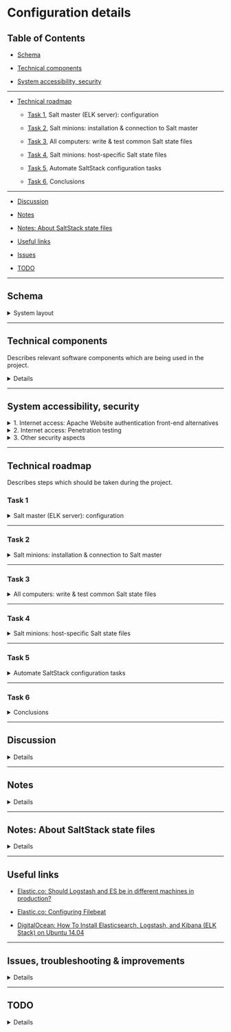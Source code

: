 # Configuration details
## Table of Contents

- [Schema](#schema)

- [Technical components](#technical-components)

- [System accessibility, security](#system-accessibility-security)

----------

- [Technical roadmap](#technical-roadmap)

    - [Task 1](#task-1), Salt master (ELK server): configuration

    - [Task 2](#task-2), Salt minions: installation & connection to Salt master

    - [Task 3](#task-3), All computers: write & test common Salt state files

    - [Task 4](#task-4), Salt minions: host-specific Salt state files

    - [Task 5](#task-5), Automate SaltStack configuration tasks

    - [Task 6](#task-6), Conclusions

----------

- [Discussion](#discussion)

- [Notes](#notes)

- [Notes: About SaltStack state files](#notes-about-saltstack-state-files)

- [Useful links](#useful-links)

- [Issues](#issues-troubleshooting-improvements)

- [TODO](#todo)

----------

## Schema

<details>
<summary>System layout</summary>

### Layout draw 1:

![](../documents/screenshot.106.jpg)

_Basic ELK stack system layout_

### Layout draw 2:

![](https://assets.digitalocean.com/articles/elk/elk-infrastructure.png)

### Layout draw 3:

```
Log analysis system schema:                                                               Computer                   Network
                                         -----------------------------------│-----------------------------------│----------------│
                                                                            │                                   │                │
HTTP(S) Client (authorized)                                                 │ Computer, Mobile phone, Tablet... │ Remote network │
       │                                                                    │                                   │                │
       V                                 -----------------------------------│-----------------------------------│----------------│
       │  <authentication>                                                  │            WAN network            │                │
       │                                                                    │     Router (for NAT, FW etc.)?    │                │
       │                                                                    │       10.10.1.1 (default GW)      │                │
       │                                                                    │        NAT: 10.10.1.2:80          │                │
       V                                 -----------------------------------│-----------------------------------│                │
HTTP(S) Website (Apache, listen all IP addresses, port 80 + 443(?))         │                                   │                │
       │                                                                    │   Master (ELK server computer)    │                │
       │                                                                    │             10.10.1.2             │                │
     Apache                              -----------------------------------│-----------------------------------│                │ 
     (proxy server process, proxy for 127.0.0.1:5601)                       │                                   │                │
     (proxy server process, proxy for 10.10.1.30:80)                        │                                   │                │
^      │                                                                    │                                   │                │
│      ^                                                                    │                                   │                │
│ Kibana data                                                               │                                   │                │
│      │                                                                    │   Master (ELK server computer)    │                │
│      │                                                                    │             10.10.1.2             │                │
│      └── Kibana (local server process, listen on 127.0.0.1:5601)          │                                   │                │
│           │                                                               │                                   │                │
│           ^                            -----------------------------------│-----------------------------------│                │
│   Elasticsearch data (from 127.0.0.1:9200)                                │                                   │                │
│           │                                                               │                                   │                │
│           │                                                               │   Master (ELK server computer)    │                │
│           └── Elasticsearch (127.0.0.1:9200)                              │             10.10.1.2             │                │
│                 │                      -----------------------------------│-----------------------------------│ Local network  │
│                 ^                                                         │                                   │                │
│      JSON-parsed LogStash data (LogStash output, localhost:9200?)         │                                   │                │
│                 │                                                         │                                   │                │
│                 │                                                         │         LogStash computer         │                │
│                 └── LogStash (listen Filebeats ports)                     │        OR process on Master       │                │
│                       │                                                   │           (SSL priv key)          │                │
│                       │                                                   │             10.10.1.2             │                │
│                       ^                -----------------------------------│-----------------------------------│                │
│        Collected & pre-parsed log data (SSL check)                        │                                   │                │
│                       │                                                   │                                   │                │
│                       │                                                   │test_server-1 (SSL crt), 10.10.1.30│                │
└───10.10.1.30:80───────├── Filebeat <──── Raw log data ── Log process      │test_server-2 (SSL crt), 10.10.1.31│                │
                        │                                                   │                                   │                │
                        │                -----------------------------------│-----------------------------------│                │
                        │                                                   │                                   │                │
                        └── Winlogbeat <── Raw log data ── Log process      │test_server-3 (SSL crt), 10.10.1.60│                │
                                                                            │                                   │                │
                                         -----------------------------------│-----------------------------------│                │
```

**About SSL:**

_Since we are going to use Filebeat to ship logs from our Client Servers to our ELK Server, we need to create an SSL certificate and key pair. **The certificate is used by Filebeat to verify the identity of ELK Server.**_

- Ref: [DigitalOcean](https://www.digitalocean.com/community/tutorials/how-to-install-elasticsearch-logstash-and-kibana-elk-stack-on-ubuntu-14-04)

</details>

----------

## Technical components

Describes relevant software components which are being used in the project.

<details>
<summary>Details</summary>

**Master:** elkserver

**Minions:** all other computers on the local network

### SaltStack

| Component            | Configuration principle                                                                                         |
|----------------------|-----------------------------------------------------------------------------------------------------------------|
| Salt (Master)        | Has rules by which the minion computers should be configured on the local network                               |
| Salt (Minions)       | Retrieve and follow orders given by the local Salt master                                                      |

### SSH

| Component            | Configuration principle                                                                                           |
|----------------------|-------------------------------------------------------------------------------------------------------------------|
| SSH daemon (Master)  | SSH daemon which listens on the _remote_ network connections                                                      |
| SSH daemon (Minions) | SSH daemon which listens on the _local_ network connections; do not allow remote connections for security reasons |
| SSH client (Master)  | SSH client which has access to the local network SSH daemon processes for administration purposes                 |

Basic idea how to access minion computers from a remote network via master computer:

```
<remote_computer_with_SSH_client> ----login to master----> <SSH daemon (Master)> ----login to minions----> <SSH daemon (Minions)>
```

- SSH public key authentication requires `private key` on SSH daemon computer, and matching `public key` on allowed SSH client computers (works on Android phones/tablets, too)

### Other

| Computer       | Software Components                                                                                                                  |
|----------------|--------------------------------------------------------------------------------------------------------------------------------------|
| Router (?)     | IDS/IPS? (remember hardware/storage limitations! See [this](https://elatov.github.io/2015/08/running-snort-on-dd-wrt/), for instance |
| ELK server     | SaltStack (master role), HTTP daemon (Apache), SSH daemon + client, Kibana, Elasticsearch, LogStash, rsyslog                         |
| test_server-1  | SaltStack (minion role), test_server-1, Filebeat, SSH daemon for local network (?), Apache, rsyslog                                  |
| test_server-2  | SaltStack (minion role), test_server-2, Filebeat, SSH daemon for local network (?), rsyslog, ...                                     |
| test_server-3  | SaltStack (minion role), test_server-3, Winlogbeat, SSH daemon for local network (?) , Windows Event Log                             |

----------

## Log data filtering principles

Describes log data principles which the project should follow.

- Take GDPR into account

- Filter irrelevant log data

- Point out relevant & critical + abnormal data

----------

## Network configuration

Describes network links between computers used in the project.

| Computer      | Iface         | IPv4 address  | Subnet mask   | Network       | Gateway                          | Notes                                                                    |
|---------------|---------------|---------------|---------------|---------------|----------------------------------|--------------------------------------------------------------------------|
| Router        | eth0          | 10.10.1.1     | 255.255.255.0 | 10.10.1.0     | A) `<WAN IP`>                    | WAN IP if this PC acts as a router, disable DHCP                         |
|Master/ELK srvr| eth0          | 10.10.1.2     | 255.255.255.0 | 10.10.1.0     |                                  |                                                                          |
|               |               |               |               |               |                                  |                                                                          |
| test_server-1 | eth0          | 10.10.1.30    | 255.255.255.0 | 10.10.1.0     | 10.10.1.1                        | Internet access via Master? Does router act as a DNS resolver/forwarder? |
| test_server-2 | eth0          | 10.10.1.31    | 255.255.255.0 | 10.10.1.0     | 10.10.1.1                        | Internet access via Master? Does router act as a DNS resolver/forwarder? |
| test_server-3 | Win def Iface | 10.10.1.60    | 255.255.255.0 | 10.10.1.0     | 10.10.1.1                        | Internet access via router? Does router act as a DNS resolver/forwarder? |
|               |               |               |               |               |                                  |                                                                          |

### Useful commands

- Get network interface configuration: `ifconfig`

- Get current routing table: `route -4`, `route -6`, `ip route`

- Get current ARP cache info: `arp`

</details>

----------

## System accessibility, security

<details>
<summary>1. Internet access: Apache Website authentication front-end alternatives</summary>

- **PHP modules:**

    - https://github.com/delight-im/PHP-Auth

    - https://github.com/PHPAuth/PHPAuth

    - https://github.com/panique/huge

    - https://github.com/search?p=3&q=php+authentication&type=Repositories

    `<more_links_here>`

    ...

- **Take into account:**

    - Is our website HTTP/HTTPS

    - Login front-end very likely requires a SQL database, unless simple and insecure default Apache Basic authentication is used

</details>

<details>
<summary>2. Internet access: Penetration testing</summary>

- **Attack types**

    - Server software (Apache, Kibana...) vulnerabilities & exploits on [Exploit Database](exploit-db.com) + other sources

    - Send malicious/malformed HTTP requests to Apache web server. Unexpected and leaking HTTP responses/other server data.

    - Website code vulnerabilities: JavaScript execution (XSS scripting), input variable manipulation, oversized/malformed variables supplied to the web server

    - SQL injection

    - NMap port scans (SYN scan, etc.)

    - DDoS attacks (if possible)

    - Bruteforce webdir scanning

    - Password attacks (dictionary, rainbow tables)

    - More: [OWASP Web checklist](https://github.com/0xRadi/OWASP-Web-Checklist)

</details>

<details>
<summary>3. Other security aspects</summary>

- Good Linux security practices: [Securing Debian Manual](https://www.debian.org/doc/manuals/securing-debian-howto/)

</details>

----------

## Technical roadmap

Describes steps which should be taken during the project.

### Task 1

<details>
<summary>Salt master (ELK server): configuration</summary>

<details>
<summary>1. Salt Master (ELK server) OS installation</summary>

* [ ] **Finished?**

- _Requirements: Virtual or physical machine (server PC, [Oracle VirtualBox](https://wiki.archlinux.org/index.php/VirtualBox), [QEMU](https://wiki.archlinux.org/index.php/QEMU), [VMWare](https://wiki.archlinux.org/index.php/VMware)...)_

- Installation ISO: [Ubuntu server 18.04 LTS](http://releases.ubuntu.com/bionic/ubuntu-18.04-live-server-amd64.iso) ([CLI-based](https://wiki.archlinux.org/index.php/Command-line_shell), no [WM](https://wiki.archlinux.org/index.php/window_manager)/[DE](https://wiki.archlinux.org/index.php/Desktop_environment))

</details>

<details>
<summary>2. Salt Master (ELK server): Prepare local SaltStack environment</summary>

* [ ] **Finished?**

* [ ] 1) SaltStack: Master installation

    - **Packages:** `salt-master, salt-common, salt-ssh` (or use Salt official repositories)

* [ ] 2) SaltStack: Master folder structure deployment

    - **OS folders:** `/srv/salt/{ubuntu-minions,windows-minions,win/repo-ng/installers}`, `/srv/pillar/{elkserver,test_server-1,test_server-2,test_server-3}`

    - **OS file:** `/etc/salt/master`

* [ ] 3) SaltStack: Basic testing

    - **Command:** `salt-local ...`

</details>

<details>
<summary>3. Salt Master (ELK server): Apache, SSH, LogStash, Elasticsearch, Kibana</summary>

* [ ] **Finished?**

* [ ] **1) Apache:** HTTP server daemon

    - **SaltStack state file:** `/srv/pillar/.sls` (TODO)

        - Basic installation (packages: `apache2`, `apache2-data`, `apache2-bin`, (`libapache2-mod-php`), found in default repositories)

        - Basic configuration (Note: Add SaltStack _Source_ conf file for this)

            - **OS file 1:** `/etc/apache2/apache2.conf`

                - Key contents:

                ```
                TraceEnable Off
                ServerSignature Off
                ServerTokens Prod
                ```

            - If Apache PHP module used, add the following into `/etc/apache2/mods-enabled/userdir.conf` (`UserDir disabled nobody`):

            ```
            <IfModule mod_userdir.c>
            UserDir public_html
            UserDir disabled root
            UserDir disabled nobody
            ...
            ```

            - See [GitHub/Fincer - Disable userdir module for user nobody to reduce server detection](https://github.com/Fincer/linux-server-setup/blob/master/exercises/h4.md#extra-disable-userdir-module-for-user-nobody-to-reduce-server-detection) for details.

            - **OS file 3:** `/etc/apache2/sites-available/01-kibana-proxy.conf` (requires command `a2ensite 01-kibana-proxy`)

                - Key contents (concept!):

                ```
                <VirtualHost *:80>

                    ServerAdmin webmaster@localhost
                    DocumentRoot <kibana site root>

                    <Directory "<kibana site root>">
                        ProxyPreserveHost On

                        ProxyPass /kibana http://127.0.0.1:5601
                        ProxyPassReverse /kibana http://127.0.0.1:5601
                    </Directory>

                    ErrorLog ${APACHE_LOG_DIR}/error.log
                    CustomLog ${APACHE_LOG_DIR}/access.log combined

                </VirtualHost>
                ```

                - **NOTE:** Do not forget commands `a2enmod proxy` and `a2enmod proxy_http` in order to enable proxy on Apache.

                - Additionally, consider HTTP headers fine-tuning, see [GitHub/Fincer - Additional protection by fine-tuning Apache HTTP headers](https://github.com/Fincer/linux-server-setup/blob/master/exercises/h4.md#extra-additional-protection-by-fine-tuning-apache-http-headers) for details.

        - Basic testing

* [ ] **2) [LogStash](https://github.com/elastic/logstash):** Tool for managing events and logs

    - **SaltStack state file:** `/srv/pillar/.sls` (TODO)

        - Basic installation (package: `https://artifacts.elastic.co/downloads/logstash/logstash-6.6.0.deb` + Oracle Java 8, see ElasticSearch section above)

            - **NOTE:** Creates user & group `logstash` with the following info (`/etc/passwd`):
`logstash:x:999:999:LogStash Service User:/usr/share/logstash:/usr/sbin/nologin`

        - Basic configuration (Note: Add SaltStack _Source_ conf file for this)

            - **OS file 1:** `/etc/logstash/startup.options`

            - **OS files, other:** `/etc/logstash/conf.d/*.conf` (see [this](https://www.digitalocean.com/community/tutorials/how-to-install-elasticsearch-logstash-and-kibana-elk-stack-on-ubuntu-14-04#configure-logstash) and [this](https://www.elastic.co/guide/en/logstash/current/configuration-file-structure.html) for details, etc.)

        - Basic testing

* [ ] **3) [Elasticsearch](https://github.com/elastic/elasticsearch):** Distributed RESTful search engine built on top of Lucene

    - **SaltStack state file:** `/srv/pillar/.sls` (TODO)

        - Basic installation (package: `apt-add-repository -y ppa:webupd8team/java && apt update && apt install -y oracle-java8-installer` + `https://artifacts.elastic.co/downloads/elasticsearch/elasticsearch-6.6.0.deb`) (does not support openjdk, and Oracle Java 8 is recommended by elastic). **TODO:** automatically accept license terms when installing `oracle-java8-installer`

        - Basic configuration (Note: Add SaltStack _Source_ conf file for this)

            - **OS file 1:** `/etc/elasticsearch/elasticsearch.yml` (for configuring Elasticsearch)

                - Key contents:

                ```
                network.host: <ipv4-address> (127.0.0.1?)
                http.port: 9200
                path.logs: /var/log/elasticsearch
                discovery.zen.ping.unicast.hosts: ["<host-1>", "<host-2>"]
                ```

            - **OS file 2:** `/etc/elasticsearch/log4j2.properties` (for configuring Elasticsearch logging)

            - **OS file 3:** `/etc/elasticsearch/jvm.options` (for configuring Elasticsearch JVM settings)

            - **Other files (not relevant?):** `/etc/elasticsearch/roles.yml`, `/etc/elasticsearch/role_mapping.yml` (For LDAP)

        - Basic testing

        - **NOTE:** See [Elastic.co - Configuring Elasticsearch](https://www.elastic.co/guide/en/elasticsearch/reference/current/settings.html) for further information

        - **NOTE:** Package installation creates `elasticsearch` group and user (UID/GID 112/115) by default. This user has the following info (`/etc/passwd`): `elasticsearch:x:112:115::/nonexistent:/bin/false` (no extra hardening required)

* [ ] **4) [Kibana](https://github.com/elastic/kibana):** Browser based analytics and search dashboard for Elasticsearch

    - **SaltStack state file:** `/srv/pillar/.sls` (TODO)

        - Basic installation (package: `https://artifacts.elastic.co/downloads/kibana/kibana-6.6.0-amd64.deb`)

        - Basic configuration (Note: Add SaltStack _Source_ conf file for this)

            - OS file 1: `/etc/kibana/kibana.yml`

                - Key contents: [Elastic.co - Kibana Configuration Settings](https://www.elastic.co/guide/en/kibana/current/settings.html)

                    ```
                    server.host: "localhost"
                    server.port: 5601
                    elasticsearch.hosts: "http://localhost:9200"
                    status.allowAnonymous: <false,true>
                    ```

                - Other: Enable Kibana SSL settings (see above link for conf)? Please note that Kibana listens only to localhost!

                - Useful links:

                    - [Kibana 5.4 behind Nginx](https://discuss.elastic.co/t/kibana-5-4-behind-nginx/98114)

        - Basic testing

</details>

<details>
<summary>4. Salt Master (ELK server): Basic network rules</summary>

* [ ] **Finished?**

- Note: Consider SaltStack _Source_ conf file(s) for these

- **SaltStack state file:** `/srv/pillar/.sls`

   * [ ] **1)** Firewall: configure [iptables](https://en.wikipedia.org/wiki/Iptables) or UFW

       - **Alternative A):** iptables

           - **OS file 1:** `/etc/iptables/iptables.rules`

               - Sample file contents: [GitHub - Fincer/linux-server-setup - iptables.rules](https://github.com/Fincer/linux-server-setup/blob/master/other/iptables.rules)

       - **Alternative B)** [UFW](https://wiki.archlinux.org/index.php/Uncomplicated_Firewall)

            - Use SaltStack mechanisms. For required basic commands, see [GitHub - Fincer/linux-server-setup (Firewall)](https://github.com/Fincer/linux-server-setup/blob/master/exercises/h5.md#b-establish-a-firewall-protection-to-the-server-computer-note-allow-ssh-traffic-before-that)

   * [ ] **2)** [sysctl: set networking and Linux kernel rules](https://en.wikipedia.org/wiki/Sysctl)

       - **OS file:** `/etc/sysctl.conf` (alternatively `/etc/sysctl.d/*.conf`) after which `sysctl -p` must be run as root (to update the ruleset)

       - Conf file configuration options:

           - Respond to/Ignore ICMP echo requests/replies:

                ```
                net.ipv4.icmp_echo_ignore_all = <0,1>
                ```

           - Allow/Deny all ICMP redirects (recude MITM attack possibility):

                ```
                net.ipv4.conf.all.accept_redirects = <0,1>
                net.ipv6.conf.all.accept_redirects = <0,1>
                ```

           - Send/Don't send ICMP redirects (are we a router?):

                ```
                net.ipv4.conf.all.send_redirects = <0,1>
                ```

           - Allow/Deny secure ICMP redirects (Reject ICMP redirects for gateways listed in our default gateway list (enabled by default)):

                ```
                net.ipv4.conf.all.secure_redirects = <0,1>
                ```

           - Enable/Disable IPv4 packet forwarding:

                ```
                net.ipv4.ip_forward = <0,1>
                ```

           - Set/Unset IPv4 RP filter (spoof protection):

                ```
                net.ipv4.conf.default.rp_filter = <0,1>
                net.ipv4.conf.all.rp_filter = <0,1>
                ```
</details>

</details>

----------

### Task 2

<details>
<summary>Salt minions: installation & connection to Salt master</summary>

<details>
<summary>1. Linux minions preparation</summary>

* [ ] **Finished?**

- Linux minions (`test_server-1`, `test_server-2`)

- OS installation; [Ubuntu 18.04 LTS Server](http://releases.ubuntu.com/bionic/ubuntu-18.04-live-server-amd64.iso)

- Salt minion installation. **Packages:** `salt-minion, salt-common` (or use Salt official repositories). See [2-salt-minion-init_linux.sh](scripts/2-salt-minion-init_linux.sh)

- Initial Salt minion configuration:

  - **OS file:** `/etc/salt/minion`

- Connection to local network Salt master (`elkserver`, `10.10.1.2`)

</details>

<details>
<summary>2. Windows minions preparation</summary>

* [ ] **Finished?**

- Windows minion(s) (`test_server-3`)

- Windows installation: 2016 server? Windows 7? Windows 10?

- Salt minion installation. Download official Salt minion installer. See [3-salt-minion-init_windows.ps1](scripts/3-salt-minion-init_windows.ps1)

- Initial Salt minion configuration (Note: basic conf is done during Salt minion installation!):

    - **OS file:** `$env:SystemDrive\salt\conf\minion`

- Connection to local network Salt master (`elkserver`, `10.10.1.2`)

</details>
</details>

----------

### Task 3

<details>
<summary>All computers: write & test common Salt state files</summary>

<details>
<summary>1. All computers: Hostname & default account configuration</summary>

* [ ] **Finished?**

- **SaltStack state file 1 (common input):** `/srv/salt/ubuntu-minions/.sls` (TODO)

- **SaltStack state file 2 (computer-specific variable values):** `/srv/pillar/.sls` (TODO)

    * [ ] All computers: change system hostname

        - **OS file:** `/etc/hostname` (Linux)

            - Hostname: `elkserver`, `test_server-1`, `test_server-2`

            - Linux: `echo <hostname> > /etc/hostname` (SaltStack has built-in method for this?)

        - Windows (`test_server-3`), PowerShell cmd syntax: `Rename-Computer -NewName $HostName -Confirm:$False -Force` (SaltStack has built-in method for this?)

    * [ ] Linux computers: create sudo/SaltStack user? (unless we use the one which is created during OS installation)

        - **Alternative A)** SaltStack built-in user creation method (_recommended_)

        - **Alternative B)** 

            - Basic command option (Linux computers):

                ```
                #!/bin/env/bash

                default_user=elastic
                default_pass=elasticsearch
                default_prettyname="Elastic Master admin"
                default_uid=1005

                useradd -r -G sudo -m -u $default_uid -U -s /bin/bash -c "${default_prettyname}" "${default_user}"
                printf ${default_user}:${default_pass} | chpasswd
                groupmod -g ${default_uid} ${default_user}
                ```
</details>

<details>
<summary>2. All computers: encrypted SSH access configuration</summary>

* [ ] **Finished?**

- **SaltStack state file:** `/srv/pillar/.sls` (TODO)

    - Salt master:

        - Basic installation (packages: `openssh-server`, `openssh-client`)

    - Salt minions:

        - Basic installation

            - Linux: packages `openssh-server`

            - Windows: [download OpenSSH](https://winscp.net/eng/docs/guide_windows_openssh_server)

    - Basic configuration (Note: Add SaltStack _Source_ conf files for these)

        - **OS conf file (Linux):** `/etc/ssh/sshd_config`

        - **OS pubkey files (Linux): `$HOME/<user>/.ssh/{known_hosts, authorized_keys}`

        - **OS service name (Linux):** `sshd.service` (systemctl)

        - **OS conf files (Windows):** `$env:ProgramData\ssh\sshd_config`

        - **OS pubkey files (Windows): `$env:SystemDrive\Users\<user>\.ssh\{known_hosts, authorized_keys}`

        - **OS service name (Windows):** `sshd` (Windows services)

        - sshd_config, key contents (see also [Gentoo Linux dev: Hardening OpenSSH](https://dev.gentoo.org/~swift/docs/security_benchmarks/openssh.html)):

            - `PermitRootLogin <yes, no>` (Allow/Deny root login)

            - `IgnoreRhosts <yes, no>`

            - `Banner "<none, [string value]>"` (SSH login [MOTD](https://en.wikipedia.org/wiki/Motd_(Unix)) banner message)

            - `MaxAuthTries <value>` (Maximum SSH login attempts)

            - `MaxSessions <value>` (Maximum simultaneous SSH sessions)

            - `Port <value>` (SSH TCP port)

            - `ClientAliveInterval <value, sedonds>` (Maximum idle time for a client until we disconnect)

            - `ClientAliveCountMax <value>` (Maximum _alive_ connection attempts between SSH daemon & client)

            - `PubkeyAuthentication <yes, no>` (Use asymmetric public key authentication?)

            - `PasswordAuthentication <yes, no>` (Use password authentication)

            - `PermitEmptyPasswords <yes, no>` (Allow/Do not allow empty passwords?)

            - `AuthenticationMethods <publickey,password|publickey|password>`

                - `publickey,password` = Two-way authentication. At first, check whether a client is allowed to connect (public key authentication) at all after which, if access is allowed, ask login password (password authentication) for SSH user. Recommended.

                - `publickey` = Public key authentication only. Check whether a SSH client is allowed to connect. If supplied SSH login name is correct and access is allowed for this client, let the user in.

                    - Limits access to the system for specific computers (SSH clients) only. No password check.

                - `password` = Password authentication only. Check only supplied SSH login name and password.

                    - Grants access to the system for all computers with a SSH client if login credentials are OK. No key check.

    - Basic testing

</details>

<details>
<summary>3. Linux computers: Basic filesystem hardening (root access)</summary>

* [ ] **Finished?**

- **SaltStack state file:** `/srv/salt/ubuntu-minions/.sls` (TODO)

    * [ ] Lock root

        - **Command:** `usermod --lock root` (lock root)

        - **Command:** `usermod -u 0 -s /usr/sbin/nologin` (no root login shell)

        - **Command:** `sed -i 's/^\(tty[0-9]*\)$/#\1/' /etc/securetty` (Comment virtual terminal lines in `etc/securetty` file)

</details>

<details>
<summary>4. Linux computers: Disable/Remove unneeded service daemons</summary>

* [ ] **Finished?**

- **SaltStack state file:** `/srv/salt/ubuntu-minions/.sls` (TODO)

    - These services are not needed but enabled by default on Ubuntu 18.04 LTS Server:

        ```
        Service name                Service description                             Service owner pkg

        apport.service              LSB: automatic crash report generation          apport
        snapd.service               Snappy daemon                                   snapd
        snapd.seeded.service        Wait until snapd is fully seeded                snapd
        cloud-config.service        Apply the settings specified in cloud-config    cloud-init
        cloud-final.service         Execute cloud user/final scripts                cloud-init
        cloud-init.service          Initial cloud-init job (metadata service)       cloud-init
        cloud-init-local.service    Initial cloud-init job (pre-networking)         cloud-init
        lxd-containers.service      LXD - container startup/shutdown                lxd
        ```

    - Recommended action: 

        - A) Disable services (`systemctl stop <service> && systemctl disable <service> // SaltStack built-in method)

        - B) Remove packages (`apt purge --remove -y <package>` // SaltStack built-in method)

</details>

<details>
<summary>5. Linux computers: Configure static IPv4</summary>

* [ ] **Finished?**

- IP addresses (etc.) for computers: See section _Network configuration_ above in this document.

- **Alternative A)** Set static IP address to this host in host configuration.

- **1)** Use roughly the following commands to obtain necessary network interface information:

    ```
    # Enabled (UP) network interfaces:
    ip addr show | grep "UP" | grep -v "lo:" | awk '{print $2}' | sed 's/\://'

    # Interface IPv4 address (inet), subnet mask (netmask), broadcast address:
    ifconfig <interface> | grep "inet " | sed 's/^\s*//'

    # Default DNS nameservers (obtained via DNS resolver):
    grep -vE "^$|#" /etc/resolv.conf | sed 's/^[a-z]* //'

    # Gateway for interface
    ip route | grep -E "^[^0-9]" | grep <interface> | awk '{print $3}'
    ```

    - TODO: Obtain information about which network we operate in (parameter `network` below)

- **2)** Put above information into `/etc/network/interfaces` file (available on Ubuntu Server). Sample contents of the `interfaces` file could be:

    ```
    # The loopback network interface
    auto lo
    iface lo inet loopback

    # The primary network interface
    auto <interface>
    iface <interface> inet static
    address <interface IPv4 address>
    netmask <interface subnet mask (syntax: 255.255.255.0)>
    network <interface subnet (i.e. 192.168.0.0)>
    broadcast <interface broadcast address>
    gateway <interface gateway>
    dns-nameservers <dns nameservers>
    ```

- **3)** To apply NIC configuration changes immediately, run the following commands:

    ```
    ip link set <interface> down
    ip addr flush dev <interface>
    ip addr add <interface IPv4 address>/<interface subnet mask in short format> dev <interface>
    ip link set <interface> up
    ```

- **Alternative B)** Set up a separate DHCP server (either another host on the same network or a router device) which defines a _static IP address_ for this host (known as _DHCP Static Lease_). On Linux, use `dhcpd` DHCP server daemon, and set the following configuration (roughly) for its configuration file `/etc/dhcpd.conf`:

    - [GitHub - Fincer/snic/dhcpd.conf (eth0)](https://github.com/Fincer/snic/blob/master/snic/dhcpd4-eth0.conf)

    - Client side: Computers on the network must run a DHCP client daemon on the selected network interface, either `dhcpcd` or `dhclient` (the latter is the default daemon on Ubuntu), in order to obtain a IPv4 address from DHCP server daemon. Windows clients use `DHCP Client service`

</details>

<details>
<summary>6. Windows computers: Configure static IPv4</summary>

* [ ] **Finished?**

- Set fixed IPv4 for default NIC. See [4-static-ip-windows.ps1](scripts/4-static-ip-windows.ps1)

- PowerShell commands are possible to execute using built-in SaltStack methods. See [Stackoverflow: saltstack: run powershell script in a state](https://stackoverflow.com/questions/45361995/saltstack-run-powershell-script-in-a-state), for instance.

</details>

<details>
<summary>7. Linux computers: Network interface naming policy</summary>

* [ ] **Finished?**

- [Network interface names: use easily distinguisable old names (i.e. `eth0`), or new names (i.e. `enp0s3`)?](https://www.itechlounge.net/2016/04/linux-how-to-rename-the-network-interface-in-centosrhel7/)

- **SaltStack state file:** `/srv/salt/ubuntu-minions/.sls` (TODO)

    - **Alternative A)** Command: `sed -i 's/^\(GRUB_CMDLINE_LINUX="*\)"$/\1net.ifnames=0 biosdevname=0"/' /etc/default/grub && grub-mkconfig -o /boot/grub/grub.cfg`

    - **Alternative B)** Add `/etc/default/grub` configuration file into SaltStack folder hierarchy and add `net.ifnames=0 biosdevname=0` into parameters of `GRUB_CMDLINE_LINUX` option. After that, run either command `grub-mkconfig -o /boot/grub/grub.cfg` directly or its command alias `update-grub` as root (sudo)

        - **Explanation:** Adds `net.ifnames=0` and `biosdevname=0` [Linux kernel parameters](https://wiki.archlinux.org/index.php/Kernel_parameters) into computer [Grub2](https://wiki.archlinux.org/index.php/GRUB) bootloader configuration

</details>

<details>
<summary>8. Linux computers: rsyslog configuration</summary>

* [ ] **Finished?**

* [ ] **[rsyslog](https://wiki.archlinux.org/index.php/rsyslog):** Reliable system and kernel logging daemon

    - **SaltStack state file:** `/srv/ubuntu-minions/.sls` (TODO)

        - Basic installation (package: `rsyslog`)

        - Basic configuration

            - **OS file 1:** `/etc/rsyslog.conf`

                - Key contents: TODO

        - **NOTE:** Default process owner: `syslog:adm` (syslog groups: `adm`, `syslog`)

        - Basic testing

</details>
</details>

----------

### Task 4

<details>
<summary>Salt minions: host-specific Salt state files</summary>

#### test_server-1)

* [ ] **Finished?**

<details>
<summary>test_server-1: 1. Host-specific SaltStack configuration (pillars)</summary>

`<add_content_here>`

</details>

#### test_server-2)

* [ ] **Finished?**

<details>
<summary>test_server-2: 2. Host-specific SaltStack configuration (pillars)</summary>

`<add_content_here>`

</details>

#### test_server-3)

* [ ] **Finished?**

<details>
<summary>test_server-3: 3. Host-specific SaltStack configuration (pillars)</summary>

`<add_content_here>`

</details>
</details>

----------

### Task 5

<details>
<summary>Automate SaltStack configuration tasks</summary>

* [ ] Automatic configuration: shell scripts (Bash, `.sh`) and PowerShell scripts (`.ps1`, `.psm1`) for stuff done in previous tasks. See [scripts folder](scripts/) for details

</details>

----------

### Task 6

<details>
<summary>Conclusions</summary>

`<add_content_here>`

</details>

----------

## Discussion

<details>
<summary>Details</summary>

### Local subnet & interfaces

- Create a local subnet for all computers which are related somehow to ELK stack configuration. Route ELK server HTTP/HTTPS (Apache) traffic to router, use NAT in router. Consider IDS/IPS here.

    - Either add a individual router or make ELK server act as a router (requires 2 NICs (network interfaces) for that. 1 NIC is for internal network traffic (network: 10.10.1.0) and another one is for external connections. To set network interface act in router mode on Linux, see [GitHub - Fincer/snic](https://www.github.com/Fincer/snic))

    - Benefits: hardware requirements for Intrusion Detection/Prevention system does not exceed the hardware limits (which is an issue with common routers)

    - Requires IPv4 packet forwarding in `sysctl` (Linux kernel) and in `iptables` (Firewall) between these 2 NICs on ELK server.

</details>

----------

## Notes

<details>
<summary>Details</summary>

- Salt Master & Salt minion versions must match on various computers. Otherwise, conflicts are likely to occur

- Software installation on Windows minions can be troublesome, see [GitHub - Fincer, Salt minion state file (Windows)](https://github.com/Fincer/salt_gisworkstation/blob/master/srv_salt/gis_windows/init.sls), lines 80-86:

```
# Installation of Windows programs with Salt is not as good as on Linux minions
# Many installation processes seem not to report about their statuses back to the
# Salt minion process, thus making Salt master to think that the minion
# computer doesn't return anything. Therefore, some custom approaches
# for installing Windows software on Salt minion must be taken for now
```

- As a result, Windows Salt minion may return failure even if the Salt run is succeeded. For instance, see [this picture](https://raw.githubusercontent.com/Fincer/salt_gisworkstation/master/sample_images/screen_ubuntu-master-final.png)

</details>

----------

## Notes: About SaltStack state files

<details>
<summary>Details</summary>

- Salt state file structure & hierarchy (`/srv/{salt,pillar}`) can and will be changed when the project progresses. This is expected! These changes may include

    - adding pre-defined configuration files

    - adding Salt pillar variables for different Salt minions

    - Splitting sls files into multiple ones, depending on the need

</details>

----------

## Useful links

- [Elastic.co: Should Logstash and ES be in different machines in production?](https://discuss.elastic.co/t/should-logstash-and-es-be-in-different-machines-in-production/42251)

- [Elastic.co: Configuring Filebeat](https://www.elastic.co/guide/en/beats/filebeat/current/configuring-howto-filebeat.html)

- [DigitalOcean: How To Install Elasticsearch, Logstash, and Kibana (ELK Stack) on Ubuntu 14.04](https://www.digitalocean.com/community/tutorials/how-to-install-elasticsearch-logstash-and-kibana-elk-stack-on-ubuntu-14-04)

----------

## Issues, troubleshooting & improvements

<details>
<summary>Details</summary>

### Issue: Winlogbeat installation & uninstallation on Windows minion

- Archive: [Elastic.co: Winlogbeat 6.6.0 x86_64.zip](https://artifacts.elastic.co/downloads/beats/winlogbeat/winlogbeat-6.6.0-windows-x86_64.zip)

- Downloaded archive layout:

![](images/winlogbeat-archive-layout.png)

- SaltStack SLS installation file: [winlogbeat.sls](data/salt-master/srv/salt/win/repo-ng/winlogbeat.sls)

    - Issue: normally, we define a single installer executable in SLS file. However, archive layout does not directly support this traditional approach.

</details>

----------

## TODO

<details>
<summary>Details</summary>

- Decide roles and processes of test_server-1, test_server-2, test_server-3 (which logs do we collect?)

- Do test_servers have access to internet? Proposal: create a publicly accessible website for test_server-1

- Decide whether LogStash process runs on ELK server or on an individual computer (affects SaltStack & network configuration). Proposal: run on the ELK server to avoid complexity in configuration (yes, we can set up another computer for this, too)

- Apache Web authentication for Kibana front-end. Practical suggestions?

- Suggestion: install & configure `fail2ban` and/or `snort` for the network (IDS/IPS). Router would be the best option for this as it is in central/key role in our network setup. Another option would be ELK server but how we treat test servers in our network then? Router would be good option, although hardware resources are likely not enough. We can set up a separate linux router computer to circumvent that limitation, however.

- Define & update SaltStack state file names (sls) & paths here, and in actual file paths

- Write & test SaltStack sls state files

    - Common conf: `/srv/salt/ ...` ([link](data/salt-master/srv/pillar/))

    - Computer-specific conf: `/srv/pillar ...` ([link](data/salt-master/srv/salt/))

- Write Bash shell & Windows PowerShell initialization scripts ([link](scripts/))

- Auto-accept Oracle Java 8 license terms on Salt Master (ELK server) while installing Elasticsearch & LogStash (see [Task 1 - Step 1-4](#step-1-4))

- Solve [issues](#issues) above

</details>
